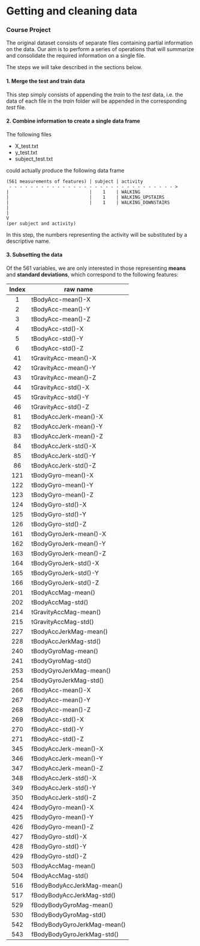 Getting and cleaning data
=====
### Course Project


The original dataset consists of separate files containing partial information on the data. Our aim is to perform a series of operations that will summarize and consolidate the required information on a single file. 

The steps we will take described in the sections below.

#### 1. Merge the test and train data

This step simply consists of appending the _train_ to the _test_ data, i.e. the data of each file in the _train_ folder will be appended in the corresponding _test_ file.

#### 2. Combine information to create a single data frame

The following files

- X_test.txt
- y_test.txt
- subject_test.txt

could actually produce the following data frame

```
(561 measurements of features) | subject | activity
 - - - - - - - - - - - - - - - - - - - - - - - - - - - - - - - >
|                              |    1    | WALKING
|                              |    1    | WALKING_UPSTAIRS
|                              |    1    | WALKING_DOWNSTAIRS
|
|
V
(per subject and activity)
```

In this step, the numbers representing the activity will be substituted by a descriptive name.

#### 3. Subsetting the data

Of the 561 variables, we are only interested in those representing **means** and **standard deviations**, which correspond to the following features:

|Index|raw name|
|:---:|------------------|
| 1 | tBodyAcc-mean()-X| 
| 2 | tBodyAcc-mean()-Y| 
| 3 | tBodyAcc-mean()-Z| 
| 4 | tBodyAcc-std()-X | 
| 5 | tBodyAcc-std()-Y | 
| 6 | tBodyAcc-std()-Z | 
| 41 | tGravityAcc-mean()-X |
| 42 | tGravityAcc-mean()-Y |
| 43 | tGravityAcc-mean()-Z |
| 44 | tGravityAcc-std()-X |
| 45 | tGravityAcc-std()-Y |
| 46 | tGravityAcc-std()-Z |
| 81 | tBodyAccJerk-mean()-X |
| 82 | tBodyAccJerk-mean()-Y |
| 83 | tBodyAccJerk-mean()-Z |
| 84 | tBodyAccJerk-std()-X |
| 85 | tBodyAccJerk-std()-Y |
| 86 | tBodyAccJerk-std()-Z |
| 121 | tBodyGyro-mean()-X |
| 122 | tBodyGyro-mean()-Y |
| 123 | tBodyGyro-mean()-Z |
| 124 | tBodyGyro-std()-X |
| 125 | tBodyGyro-std()-Y |
| 126 | tBodyGyro-std()-Z |
| 161 | tBodyGyroJerk-mean()-X |
| 162 | tBodyGyroJerk-mean()-Y |
| 163 | tBodyGyroJerk-mean()-Z |
| 164 | tBodyGyroJerk-std()-X |
| 165 | tBodyGyroJerk-std()-Y |
| 166 | tBodyGyroJerk-std()-Z |
| 201 | tBodyAccMag-mean() |
| 202 | tBodyAccMag-std() |
| 214 | tGravityAccMag-mean() |
| 215 | tGravityAccMag-std() |
| 227 | tBodyAccJerkMag-mean() |
| 228 | tBodyAccJerkMag-std() |
| 240 | tBodyGyroMag-mean() |
| 241 | tBodyGyroMag-std() |
| 253 | tBodyGyroJerkMag-mean() |
| 254 | tBodyGyroJerkMag-std() |
| 266 | fBodyAcc-mean()-X |
| 267 | fBodyAcc-mean()-Y |
| 268 | fBodyAcc-mean()-Z |
| 269 | fBodyAcc-std()-X |
| 270 | fBodyAcc-std()-Y |
| 271 | fBodyAcc-std()-Z |
| 345 | fBodyAccJerk-mean()-X |
| 346 | fBodyAccJerk-mean()-Y |
| 347 | fBodyAccJerk-mean()-Z |
| 348 | fBodyAccJerk-std()-X |
| 349 | fBodyAccJerk-std()-Y |
| 350 | fBodyAccJerk-std()-Z |
| 424 | fBodyGyro-mean()-X |
| 425 | fBodyGyro-mean()-Y |
| 426 | fBodyGyro-mean()-Z |
| 427 | fBodyGyro-std()-X |
| 428 | fBodyGyro-std()-Y |
| 429 | fBodyGyro-std()-Z |
| 503 | fBodyAccMag-mean() |
| 504 | fBodyAccMag-std() |
| 516 | fBodyBodyAccJerkMag-mean() |
| 517 | fBodyBodyAccJerkMag-std() |
| 529 | fBodyBodyGyroMag-mean() |
| 530 | fBodyBodyGyroMag-std() |
| 542 | fBodyBodyGyroJerkMag-mean() |
| 543 | fBodyBodyGyroJerkMag-std() |



